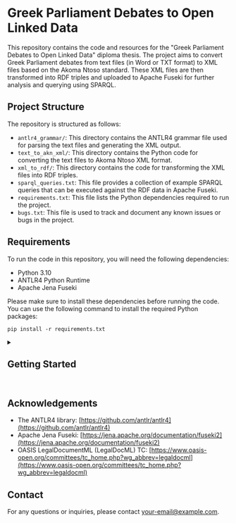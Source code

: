 # Greek Parliament Debates to Open Linked Data

This repository contains the code and resources for the "Greek Parliament Debates to Open Linked Data" diploma thesis. The project aims to convert Greek Parliament debates from text files (in Word or TXT format) to XML files based on the Akoma Ntoso standard. These XML files are then transformed into RDF triples and uploaded to Apache Fuseki for further analysis and querying using SPARQL.

## Project Structure

The repository is structured as follows:

- `antlr4_grammar/`: This directory contains the ANTLR4 grammar file used for parsing the text files and generating the XML output.
- `text_to_akn_xml/`: This directory contains the Python code for converting the text files to Akoma Ntoso XML format.
- `xml_to_rdf/`: This directory contains the code for transforming the XML files into RDF triples.
- `sparql_queries.txt`: This file provides a collection of example SPARQL queries that can be executed against the RDF data in Apache Fuseki.
- `requirements.txt`: This file lists the Python dependencies required to run the project.
- `bugs.txt`: This file is used to track and document any known issues or bugs in the project.

## Requirements

To run the code in this repository, you will need the following dependencies:

- Python 3.10
- ANTLR4 Python Runtime
- Apache Jena Fuseki

Please make sure to install these dependencies before running the code. You can use the following command to install the required Python packages:

```
pip install -r requirements.txt
```

 <details><summary><h2>Getting Started</h2></summary>

To get started with the project, follow these steps:

1. Clone the repository to your local machine using the following command:

   ```
   git clone https://github.com/john-papani/diploma
   ```

2. Navigate to the project directory:

   ```
   cd diploma
   ```

3. Install the required Python packages:

   ```
   pip install -r requirements.txt
   ```

4. Run the conversion script to convert the text files to XML:

   ```
   python text_to_akn_xml/convert_to_xml.py
   ```

   This script will process the text files and generate corresponding XML files based on the Akoma Ntoso standard.

5. Once you have the XML files, run the RDF conversion script to transform them into RDF triples:

   ```
   python xml_to_rdf/create_rdf_speech_debate.py
   ```

   _and_

   ```
   python xml_to_rdf/create_rdf_members_policalFunction.py
   ```

   This script will generate RDF files based on the XML files.

6. Upload the generated RDF files to Apache Fuseki.
7. With the RDF data in Fuseki, you can now execute SPARQL queries to analyze and retrieve information from the Greek Parliament debates.

</p>
</details>
<br>

## Acknowledgements

- The ANTLR4 library: [https://github.com/antlr/antlr4](https://github.com/antlr/antlr4)
- Apache Jena Fuseki: [https://jena.apache.org/documentation/fuseki2](https://jena.apache.org/documentation/fuseki2)
- OASIS LegalDocumentML (LegalDocML) TC: [https://www.oasis-open.org/committees/tc_home.php?wg_abbrev=legaldocml](https://www.oasis-open.org/committees/tc_home.php?wg_abbrev=legaldocml)

## Contact

For any questions or inquiries, please contact [your-email@example.com](mailto:your-email@example.com).
